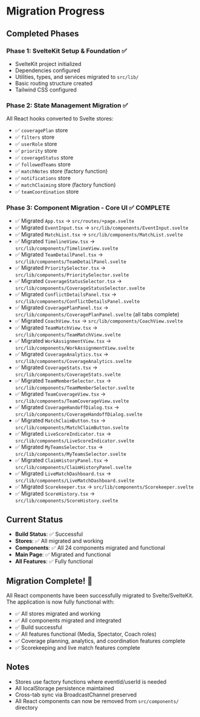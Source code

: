 # Migration Progress

## Completed Phases

### Phase 1: SvelteKit Setup & Foundation ✅
- SvelteKit project initialized
- Dependencies configured
- Utilities, types, and services migrated to `src/lib/`
- Basic routing structure created
- Tailwind CSS configured

### Phase 2: State Management Migration ✅
All React hooks converted to Svelte stores:
- ✅ `coveragePlan` store
- ✅ `filters` store
- ✅ `userRole` store
- ✅ `priority` store
- ✅ `coverageStatus` store
- ✅ `followedTeams` store
- ✅ `matchNotes` store (factory function)
- ✅ `notifications` store
- ✅ `matchClaiming` store (factory function)
- ✅ `teamCoordination` store

### Phase 3: Component Migration - Core UI ✅ COMPLETE
- ✅ Migrated `App.tsx` → `src/routes/+page.svelte`
- ✅ Migrated `EventInput.tsx` → `src/lib/components/EventInput.svelte`
- ✅ Migrated `MatchList.tsx` → `src/lib/components/MatchList.svelte`
- ✅ Migrated `TimelineView.tsx` → `src/lib/components/TimelineView.svelte`
- ✅ Migrated `TeamDetailPanel.tsx` → `src/lib/components/TeamDetailPanel.svelte`
- ✅ Migrated `PrioritySelector.tsx` → `src/lib/components/PrioritySelector.svelte`
- ✅ Migrated `CoverageStatusSelector.tsx` → `src/lib/components/CoverageStatusSelector.svelte`
- ✅ Migrated `ConflictDetailsPanel.tsx` → `src/lib/components/ConflictDetailsPanel.svelte`
- ✅ Migrated `CoveragePlanPanel.tsx` → `src/lib/components/CoveragePlanPanel.svelte` (all tabs complete)
- ✅ Migrated `CoachView.tsx` → `src/lib/components/CoachView.svelte`
- ✅ Migrated `TeamMatchView.tsx` → `src/lib/components/TeamMatchView.svelte`
- ✅ Migrated `WorkAssignmentView.tsx` → `src/lib/components/WorkAssignmentView.svelte`
- ✅ Migrated `CoverageAnalytics.tsx` → `src/lib/components/CoverageAnalytics.svelte`
- ✅ Migrated `CoverageStats.tsx` → `src/lib/components/CoverageStats.svelte`
- ✅ Migrated `TeamMemberSelector.tsx` → `src/lib/components/TeamMemberSelector.svelte`
- ✅ Migrated `TeamCoverageView.tsx` → `src/lib/components/TeamCoverageView.svelte`
- ✅ Migrated `CoverageHandoffDialog.tsx` → `src/lib/components/CoverageHandoffDialog.svelte`
- ✅ Migrated `MatchClaimButton.tsx` → `src/lib/components/MatchClaimButton.svelte`
- ✅ Migrated `LiveScoreIndicator.tsx` → `src/lib/components/LiveScoreIndicator.svelte`
- ✅ Migrated `MyTeamsSelector.tsx` → `src/lib/components/MyTeamsSelector.svelte`
- ✅ Migrated `ClaimHistoryPanel.tsx` → `src/lib/components/ClaimHistoryPanel.svelte`
- ✅ Migrated `LiveMatchDashboard.tsx` → `src/lib/components/LiveMatchDashboard.svelte`
- ✅ Migrated `Scorekeeper.tsx` → `src/lib/components/Scorekeeper.svelte`
- ✅ Migrated `ScoreHistory.tsx` → `src/lib/components/ScoreHistory.svelte`

## Current Status

- **Build Status**: ✅ Successful
- **Stores**: ✅ All migrated and working
- **Components**: ✅ All 24 components migrated and functional
- **Main Page**: ✅ Migrated and functional
- **All Features**: ✅ Fully functional

## Migration Complete! 🎉

All React components have been successfully migrated to Svelte/SvelteKit. The application is now fully functional with:
- ✅ All stores migrated and working
- ✅ All components migrated and integrated
- ✅ Build successful
- ✅ All features functional (Media, Spectator, Coach roles)
- ✅ Coverage planning, analytics, and coordination features complete
- ✅ Scorekeeping and live match features complete

## Notes

- Stores use factory functions where eventId/userId is needed
- All localStorage persistence maintained
- Cross-tab sync via BroadcastChannel preserved
- All React components can now be removed from `src/components/` directory
